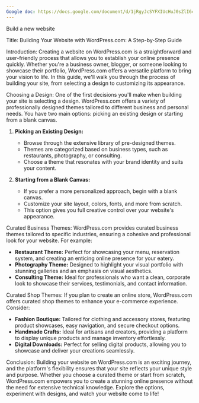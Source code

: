 ```yaml
---
Google doc: https://docs.google.com/document/d/1jRgyJcSYFXIUcHuJ0sZlI6c19qRy2fwzM7ttcyWwEP4/edit?usp=sharing
---
```


Build a new website

Title: Building Your Website with WordPress.com: A Step-by-Step Guide

Introduction:
Creating a website on WordPress.com is a straightforward and user-friendly process that allows you to establish your online presence quickly. Whether you're a business owner, blogger, or someone looking to showcase their portfolio, WordPress.com offers a versatile platform to bring your vision to life. In this guide, we'll walk you through the process of building your site, from selecting a design to customizing its appearance.

Choosing a Design:
One of the first decisions you'll make when building your site is selecting a design. WordPress.com offers a variety of professionally designed themes tailored to different business and personal needs. You have two main options: picking an existing design or starting from a blank canvas.

1. **Picking an Existing Design:**
   - Browse through the extensive library of pre-designed themes.
   - Themes are categorized based on business types, such as restaurants, photography, or consulting.
   - Choose a theme that resonates with your brand identity and suits your content.

2. **Starting from a Blank Canvas:**
   - If you prefer a more personalized approach, begin with a blank canvas.
   - Customize your site layout, colors, fonts, and more from scratch.
   - This option gives you full creative control over your website's appearance.

Curated Business Themes:
WordPress.com provides curated business themes tailored to specific industries, ensuring a cohesive and professional look for your website. For example:
   - **Restaurant Theme:** Perfect for showcasing your menu, reservation system, and creating an enticing online presence for your eatery.
   - **Photography Theme:** Designed to highlight your visual portfolio with stunning galleries and an emphasis on visual aesthetics.
   - **Consulting Theme:** Ideal for professionals who want a clean, corporate look to showcase their services, testimonials, and contact information.

Curated Shop Themes:
If you plan to create an online store, WordPress.com offers curated shop themes to enhance your e-commerce experience. Consider:
   - **Fashion Boutique:** Tailored for clothing and accessory stores, featuring product showcases, easy navigation, and secure checkout options.
   - **Handmade Crafts:** Ideal for artisans and creators, providing a platform to display unique products and manage inventory effortlessly.
   - **Digital Downloads:** Perfect for selling digital products, allowing you to showcase and deliver your creations seamlessly.

Conclusion:
Building your website on WordPress.com is an exciting journey, and the platform's flexibility ensures that your site reflects your unique style and purpose. Whether you choose a curated theme or start from scratch, WordPress.com empowers you to create a stunning online presence without the need for extensive technical knowledge. Explore the options, experiment with designs, and watch your website come to life!



